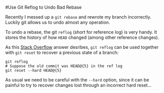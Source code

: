 #Use Git Reflog to Undo Bad Rebase

Recently I messed up a `git rebase` and rewrote my branch incorrectly. Luckily git allows us to undo almost any operation.

To undo a rebase, the git `reflog` (short for reference log) is very handy. It stores the history of how `HEAD` changed (among other reference changes).

As this [Stack Overflow](http://stackoverflow.com/questions/134882/undoing-a-git-rebase) answer desribes, `git reflog` can be used together with `git reset` to recover a previous state of a branch:

```
git reflog
# Suppose the old commit was HEAD@{5} in the ref log
git reset --hard HEAD@{5}

```

As usual we need to be careful with the `--hard` option, since it can be painful to try to recover changes lost through an incorrect hard reset...